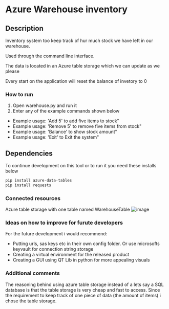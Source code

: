 # Azure Warehouse inventory 

## Description
Inventory system too keep track of hur much stock we have left in our warehouse.

Used through the command line interface.

The data is located in an Azure table storage which we can update as we please

Every start on the application will reset the balance of invetory to 0

### How to run
1. Open warehouse.py and run it
2. Enter any of the example commands shown below
- Example usage: 'Add 5' to add five items to stock"
- Example usage: 'Remove 5' to remove five items from stock"
- Example usage: 'Balance' to show stock amount"
- Example usage: 'Exit' to Exit the system"

## Dependencies
To continue development on this tool or to run it you need these installs below
```python
pip install azure-data-tables
pip install requests
```

### Connected resources
Azure table storage with one table named WarehouseTable
![image](https://user-images.githubusercontent.com/55485130/188272211-4b0ea104-b98c-4bf5-bd7f-3a7625bfa363.png)


### Ideas on how to improve for furute developers
For the future development i would recommend:
- Putting urls, sas keys etc in their own config folder. Or use microsofts keyvault for connection string storage
- Creating a virtual environment for the released product 
- Creating a GUI using QT Lib in python for more appealing visuals


### Additional comments
The reasoning behind using azure table storage instead of a lets say a SQL database is that the table storage is very cheap and fast to access. 
Since the requirement to keep track of one piece of data (the amount of items) i chose the table storage.

<br>
